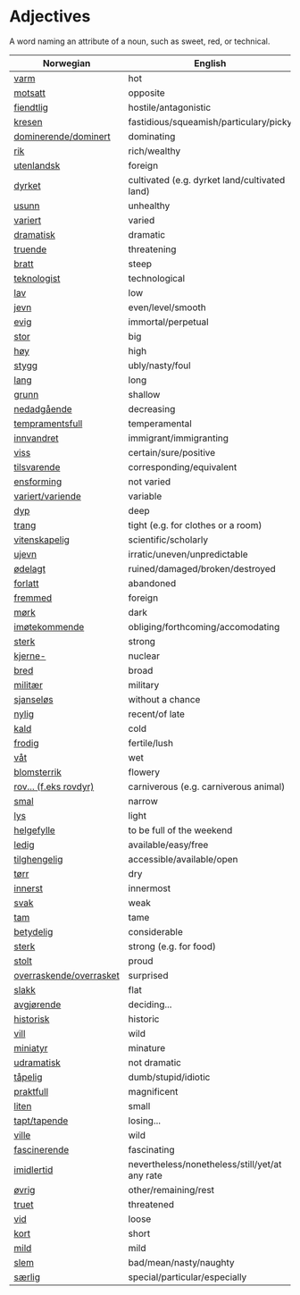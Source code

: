 # Adjectives

A word naming an attribute of a noun, such as sweet, red, or technical.

| Norwegian | English |
| --- | --- |
| [varm](https://www.ordnett.no/search?language=no&phrase=varm) | hot |
| [motsatt](https://www.ordnett.no/search?language=no&phrase=motsatt) | opposite |
| [fiendtlig](https://www.ordnett.no/search?language=no&phrase=fiendtlig) | hostile/antagonistic |
| [kresen](https://www.ordnett.no/search?language=no&phrase=kresen) | fastidious/squeamish/particulary/picky |
| [dominerende/dominert](https://www.ordnett.no/search?language=no&phrase=dominerende/dominert) | dominating |
| [rik](https://www.ordnett.no/search?language=no&phrase=rik) | rich/wealthy |
| [utenlandsk](https://www.ordnett.no/search?language=no&phrase=utenlandsk) | foreign |
| [dyrket](https://www.ordnett.no/search?language=no&phrase=dyrket) | cultivated (e.g. dyrket land/cultivated land) |
| [usunn](https://www.ordnett.no/search?language=no&phrase=usunn) | unhealthy |
| [variert](https://www.ordnett.no/search?language=no&phrase=variert) | varied |
| [dramatisk](https://www.ordnett.no/search?language=no&phrase=dramatisk) | dramatic |
| [truende](https://www.ordnett.no/search?language=no&phrase=truende) | threatening |
| [bratt](https://www.ordnett.no/search?language=no&phrase=bratt) | steep |
| [teknologist](https://www.ordnett.no/search?language=no&phrase=teknologist) | technological |
| [lav](https://www.ordnett.no/search?language=no&phrase=lav) | low |
| [jevn](https://www.ordnett.no/search?language=no&phrase=jevn) | even/level/smooth |
| [evig](https://www.ordnett.no/search?language=no&phrase=evig) | immortal/perpetual |
| [stor](https://www.ordnett.no/search?language=no&phrase=stor) | big |
| [høy](https://www.ordnett.no/search?language=no&phrase=høy) | high |
| [stygg](https://www.ordnett.no/search?language=no&phrase=stygg) | ubly/nasty/foul |
| [lang](https://www.ordnett.no/search?language=no&phrase=lang) | long |
| [grunn](https://www.ordnett.no/search?language=no&phrase=grunn) | shallow |
| [nedadgående](https://www.ordnett.no/search?language=no&phrase=nedadgående) | decreasing |
| [tempramentsfull](https://www.ordnett.no/search?language=no&phrase=tempramentsfull) | temperamental |
| [innvandret](https://www.ordnett.no/search?language=no&phrase=innvandret) | immigrant/immigranting |
| [viss](https://www.ordnett.no/search?language=no&phrase=viss) | certain/sure/positive |
| [tilsvarende](https://www.ordnett.no/search?language=no&phrase=tilsvarende) | corresponding/equivalent |
| [ensforming](https://www.ordnett.no/search?language=no&phrase=ensforming) | not varied |
| [variert/variende](https://www.ordnett.no/search?language=no&phrase=variert/variende) | variable |
| [dyp](https://www.ordnett.no/search?language=no&phrase=dyp) | deep |
| [trang](https://www.ordnett.no/search?language=no&phrase=trang) | tight (e.g. for clothes or a room) |
| [vitenskapelig](https://www.ordnett.no/search?language=no&phrase=vitenskapelig) | scientific/scholarly |
| [ujevn](https://www.ordnett.no/search?language=no&phrase=ujevn) | irratic/uneven/unpredictable |
| [ødelagt](https://www.ordnett.no/search?language=no&phrase=ødelagt) | ruined/damaged/broken/destroyed |
| [forlatt](https://www.ordnett.no/search?language=no&phrase=forlatt) | abandoned |
| [fremmed](https://www.ordnett.no/search?language=no&phrase=fremmed) | foreign |
| [mørk](https://www.ordnett.no/search?language=no&phrase=mørk) | dark |
| [imøtekommende](https://www.ordnett.no/search?language=no&phrase=imøtekommende) | obliging/forthcoming/accomodating |
| [sterk](https://www.ordnett.no/search?language=no&phrase=sterk) | strong |
| [kjerne-](https://www.ordnett.no/search?language=no&phrase=kjerne-) | nuclear |
| [bred](https://www.ordnett.no/search?language=no&phrase=bred) | broad |
| [militær](https://www.ordnett.no/search?language=no&phrase=militær) | military |
| [sjanseløs](https://www.ordnett.no/search?language=no&phrase=sjanseløs) | without a chance |
| [nylig](https://www.ordnett.no/search?language=no&phrase=nylig) | recent/of late |
| [kald](https://www.ordnett.no/search?language=no&phrase=kald) | cold |
| [frodig](https://www.ordnett.no/search?language=no&phrase=frodig) | fertile/lush |
| [våt](https://www.ordnett.no/search?language=no&phrase=våt) | wet |
| [blomsterrik](https://www.ordnett.no/search?language=no&phrase=blomsterrik) | flowery |
| [rov... (f.eks rovdyr)](https://www.ordnett.no/search?language=no&phrase=rov...%20(f.eks%20rovdyr)) | carniverous (e.g. carniverous animal) |
| [smal](https://www.ordnett.no/search?language=no&phrase=smal) | narrow |
| [lys](https://www.ordnett.no/search?language=no&phrase=lys) | light |
| [helgefylle](https://www.ordnett.no/search?language=no&phrase=helgefylle) | to be full of the weekend |
| [ledig](https://www.ordnett.no/search?language=no&phrase=ledig) | available/easy/free |
| [tilghengelig](https://www.ordnett.no/search?language=no&phrase=tilghengelig) | accessible/available/open |
| [tørr](https://www.ordnett.no/search?language=no&phrase=tørr) | dry |
| [innerst](https://www.ordnett.no/search?language=no&phrase=innerst) | innermost |
| [svak](https://www.ordnett.no/search?language=no&phrase=svak) | weak |
| [tam](https://www.ordnett.no/search?language=no&phrase=tam) | tame |
| [betydelig](https://www.ordnett.no/search?language=no&phrase=betydelig) | considerable |
| [sterk](https://www.ordnett.no/search?language=no&phrase=sterk) | strong (e.g. for food) |
| [stolt](https://www.ordnett.no/search?language=no&phrase=stolt) | proud |
| [overraskende/overrasket](https://www.ordnett.no/search?language=no&phrase=overraskende/overrasket) | surprised |
| [slakk](https://www.ordnett.no/search?language=no&phrase=slakk) | flat |
| [avgjørende](https://www.ordnett.no/search?language=no&phrase=avgjørende) | deciding... |
| [historisk](https://www.ordnett.no/search?language=no&phrase=historisk) | historic |
| [vill](https://www.ordnett.no/search?language=no&phrase=vill) | wild |
| [miniatyr](https://www.ordnett.no/search?language=no&phrase=miniatyr) | minature |
| [udramatisk](https://www.ordnett.no/search?language=no&phrase=udramatisk) | not dramatic |
| [tåpelig](https://www.ordnett.no/search?language=no&phrase=tåpelig) | dumb/stupid/idiotic |
| [praktfull](https://www.ordnett.no/search?language=no&phrase=praktfull) | magnificent |
| [liten](https://www.ordnett.no/search?language=no&phrase=liten) | small |
| [tapt/tapende](https://www.ordnett.no/search?language=no&phrase=tapt/tapende) | losing... |
| [ville](https://www.ordnett.no/search?language=no&phrase=ville) | wild |
| [fascinerende](https://www.ordnett.no/search?language=no&phrase=fascinerende) | fascinating |
| [imidlertid](https://www.ordnett.no/search?language=no&phrase=imidlertid) | nevertheless/nonetheless/still/yet/at any rate |
| [øvrig](https://www.ordnett.no/search?language=no&phrase=øvrig) | other/remaining/rest |
| [truet](https://www.ordnett.no/search?language=no&phrase=truet) | threatened |
| [vid](https://www.ordnett.no/search?language=no&phrase=vid) | loose |
| [kort](https://www.ordnett.no/search?language=no&phrase=kort) | short |
| [mild](https://www.ordnett.no/search?language=no&phrase=mild) | mild |
| [slem](https://www.ordnett.no/search?language=no&phrase=slem) | bad/mean/nasty/naughty |
| [særlig](https://www.ordnett.no/search?language=no&phrase=særlig) | special/particular/especially |

